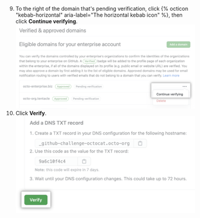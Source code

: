 9. To the right of the domain that's pending verification, click {% octicon "kebab-horizontal" aria-label="The horizontal kebab icon" %}, then click **Continue verifying**.
![Continue verifying domain button](/assets/images/help/organizations/continue-verifying-domain.png)
10. Click **Verify**.
![Verify button](/assets/images/help/organizations/verify-domain-final-button.png)